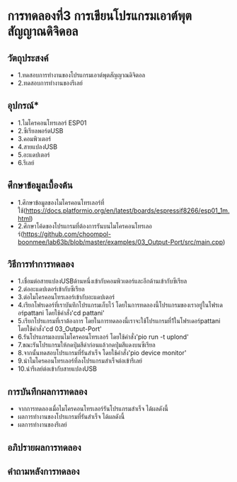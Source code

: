 # การทดลองที่3 การเขียนโปรแกรมเอาต์พุตสัญญาณดิจิดอล

## วัตถุประสงค์
* 1.ทดสอบการทำงานของโปรแกรมเอาต์พุตสัญญาณดิจิตอล
* 2.ทดสอบการทำงานของรีเลย์

## อุปกรณ์* 
* 1.ไมโครคอนโทรเลอร์ ESP01
* 2.ซีเรียลพอร์ตUSB
* 3.คอมพิวเตอร์
* 4.สายแปลงUSB
* 5.อะแดปเตอร์
* 6.รีเลย์

## ศึกษาข้อมูลเบื้องต้น
* 1.ศึกษาข้อมูลของไมโครคอนโทรเลอร์ที่ใช้(https://docs.platformio.org/en/latest/boards/espressif8266/esp01_1m.html)
* 2.ศึกษาโค้ดของโปรแกรมที่ต้องการรันบนไมโครคอนโทรเลอร์(https://github.com/choompol-boonmee/lab63b/blob/master/examples/03_Output-Port/src/main.cpp)

## วิธีการทำการทดลอง
* 1.เชื่อมต่อสายแปลงUSBด้านหนึ่งเข้ากับคอมพิวเตอร์และอีกด้านเข้ากับซีเรียล
* 2.ต่ออะแดปเตอร์เข้ากับซีเรียล
* 3.ต่อไมโครคอนโทรเลอร์เข้ากับอะแดปเตอร์
* 4.เรียกโฟรเดอร์ที่เราบันทึกโปรแกรมเก็บไว้ โดยในการทดลองนี้โปรแกรมของเราอยู่ในโฟรเดอร์pattani โดยใช้คำสั่ง'cd pattani'
* 5.เรียกโปรแกรมที่เราต้องการ โดยในการทดลองนี้เราจะใช้โปรแกรมที่1ในโฟรเดอร์pattani โดยใช้คำสั่ง'cd 03_Output-Port'
* 6.รันโปรแกรมลงบนไมโครคอนโทรเลอร์ โดยใช้คำสั่ง'pio run -t uplond'
* 7.ขณะรันโปรแกรมให้กดปุ่มสีดำก่อนแล้วกดปุ่มสีแดงบนซีเรียล
* 8.จากนั้นทดสอบโปรแกรมที่รันสำเร็จ โดยใช้คำสั่ง'pio device monitor'
* 9.นำไมโครคอนโทรเลอร์ที่ลงโปรแกรมสำเร็จต่อเข้ารีเลย์
* 10.นำรีเลย์ต่อเข้ากับสายแปลงUSB


## การบันทึกผลการทดลอง
* จากการทดลองเมื่อไมโครคอนโทรเลอร์รันโปรแกรมสำเร็จ ได้ผลดังนี้
* ผลการทำงานของโปรแกรมที่รันสำเร็จ ได้ผลดังนี้
* ผลการทำงานของรีเลย์

## อภิปรายผลการทดลอง


## คำถามหลังการทดลอง



